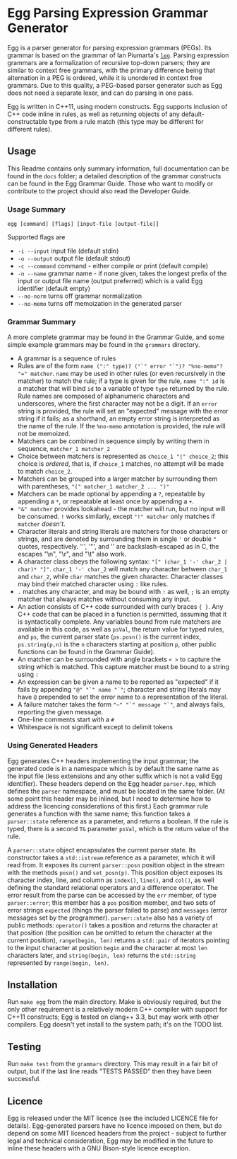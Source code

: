 # Egg Parsing Expression Grammar Generator #

Egg is a parser generator for parsing expression grammars (PEGs). 
Its grammar is based on the grammar of Ian Piumarta's [`leg`](http://piumarta.com/software/peg/). 
Parsing expression grammars are a formalization of recursive top-down parsers; they are similar to context free grammars, with the primary difference being that alternation in a PEG is ordered, while it is unordered in context free grammars. 
Due to this quality, a PEG-based parser generator such as Egg does not need a separate lexer, and can do parsing in one pass.

Egg is written in C++11, using modern constructs. 
Egg supports inclusion of C++ code inline in rules, as well as returning objects of any default-constructable type from a rule match (this type may be different for different rules).

## Usage ##

This Readme contains only summary information, full documentation can be found in the `docs` folder; a detailed description of the grammar constructs can be found in the Egg Grammar Guide. Those who want to modify or contribute to the project should also read the Developer Guide.

### Usage Summary ###

    egg [command] [flags] [input-file [output-file]]
    
Supported flags are

- `-i --input`		input file (default stdin)
- `-o --output`		output file (default stdout)
- `-c --command`	command - either compile or print (default compile)
- `-n --name`		grammar name - if none given, takes the longest prefix of the input or output file name (output preferred) which is a valid Egg identifier (default empty)
- `--no-norm`       turns off grammar normalization
- `--no-memo`       turns off memoization in the generated parser

### Grammar Summary ###

A more complete grammar may be found in the Grammar Guide, and some simple example grammars may be found in the `grammars` directory. 

- A grammar is a sequence of rules
- Rules are of the form ``name (":" type)? ("`" error "`")? "%no-memo"? "=" matcher``. 
  `name` may be used in other rules (or even recursively in the matcher) to match the rule; if a type is given for the rule, `name ":" id` is a matcher that will bind `id` to a variable of type `type` returned by the rule.
  Rule names are composed of alphanumeric characters and underscores, where the first character may not be a digit.
  If an `error` string is provided, the rule will set an "expected" message with the error string if it fails; as a shorthand, an empty error string is interpreted as the name of the rule. 
  If the `%no-memo` annotation is provided, the rule will not be memoized. 
- Matchers can be combined in sequence simply by writing them in sequence, `matcher_1 matcher_2`
- Choice between matchers is represented as `choice_1 "|" choice_2`; this choice is _ordered_, that is, if `choice_1` matches, no attempt will be made to match `choice_2`.
- Matchers can be grouped into a larger matcher by surrounding them with parentheses, `"(" matcher_1 matcher_2 ... ")"`
- Matchers can be made optional by appending a `?`, repeatable by appending a `*`, or repeatable at least once by appending a `+`.
- `"&" matcher` provides lookahead - the matcher will run, but no input will be consumed. 
  `!` works similarly, except `"!" matcher` only matches if `matcher` _doesn't_.
- Character literals and string literals are matchers for those characters or strings, and are denoted by surrounding them in single `'` or double `"` quotes, respectively. 
  ''', '"', and '\' are backslash-escaped as in C, the escapes "\n", "\r", and "\t" also work.
- A character class obeys the following syntax: `"[" (char_1 '-' char_2 | char)* "]"`. 
  `char_1 '-' char_2` will match any character between `char_1` and `char_2`, while `char` matches the given character. 
  Character classes may bind their matched character using `:` like rules.
- `.` matches any character, and may be bound with `:` as well, `;` is an empty matcher that always matches without consuming any input.
- An action consists of C++ code surrounded with curly braces `{ }`. 
  Any C++ code that can be placed in a function is permitted, assuming that it is syntactically complete. 
  Any variables bound from rule matchers are available in this code, as well as `psVal`, the return value for typed rules, and `ps`, the current parser state (`ps.posn()` is the current index, `ps.string(p,n)` is the `n` characters starting at position `p`, other public functions can be found in the Grammar Guide).
- An matcher can be surrounded with angle brackets `< >` to capture the string which is matched. 
  This capture matcher must be bound to a string using `:`
- An expression can be given a name to be reported as "expected" if it fails by appending `` "@" "`" name "`" ``; character and string literals may have `@` prepended to set the error name to a representation of the literal.
- A failure matcher takes the form `` "~" "`" message "`" ``, and always fails, reporting the given message.
- One-line comments start with a `#`
- Whitespace is not significant except to delimit tokens

### Using Generated Headers ###

Egg generates C++ headers implementing the input grammar; the generated code is in a namespace which is by default the same name as the input file (less extensions and any other suffix which is not a valid Egg identifier). 
These headers depend on the Egg header `parser.hpp`, which defines the `parser` namespace, and must be located in the same folder. 
(At some point this header may be inlined, but I need to determine how to address the licencing considerations of this first.) 
Each grammar rule generates a function with the same name; this function takes a `parser::state` reference as a parameter, and returns a boolean. 
If the rule is typed, there is a second `T&` parameter `psVal`, which is the return value of the rule. 

A `parser::state` object encapsulates the current parser state. 
Its constructor takes a `std::istream` reference as a parameter, which it will read from. 
It exposes its current `parser::posn` position object in the stream with the methods `posn()` and `set_posn(p)`. 
This position object exposes its character index, line, and column as `index()`, `line()`, and `col()`, as well defining the standard relational operators and a difference operator. 
The error result from the parse can be accessed by the `err` member, of type `parser::error`; this member has a `pos` position member, and two sets of error strings `expected` (things the parser failed to parse) and `messages` (error messages set by the programmer). 
`parser::state` also has a variety of public methods: `operator()` takes a position and returns the character at that position (the position can be omitted to return the character at the current position), `range(begin, len)` returns a `std::pair` of iterators pointing to the input character at position `begin` and the character at most `len` characters later, and `string(begin, len)` returns the `std::string` represented by `range(begin, len)`.

## Installation ##

Run `make egg` from the main directory. 
Make is obviously required, but the only other requirement is a relatively modern C++ compiler with support for C++11 constructs; Egg is tested on clang++ 3.3, but may work with other compilers. 
Egg doesn't yet install to the system path; it's on the TODO list.

## Testing ##

Run `make test` from the `grammars` directory. 
This may result in a fair bit of output, but if the last line reads "TESTS PASSED" then they have been successful.

## Licence ##

Egg is released under the MIT licence (see the included LICENCE file for details). 
Egg-generated parsers have no licence imposed on them, but do depend on some MIT licenced headers from the project - subject to further legal and technical consideration, Egg may be modified in the future to inline these headers with a GNU Bison-style licence exception.